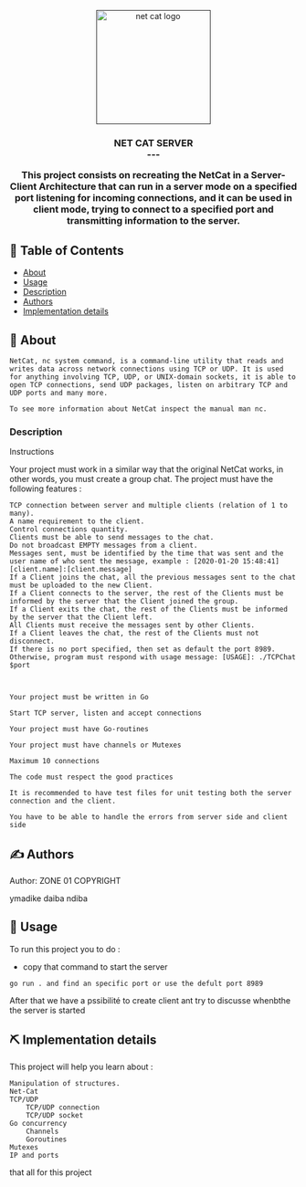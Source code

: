 <p align="center">
  <a href="" rel="noopener">
 <img width=200px height=200px  alt="net cat logo"></a>
</p>

<h3 align="center">NET CAT SERVER<br>
---
<p align="center"> This project consists on recreating the NetCat in a Server-Client Architecture that can run in a server mode on a specified port listening for incoming connections, and it can be used in client mode, trying to connect to a specified port and transmitting information to the server.
    <br> 
</p>

## 📝 Table of Contents

- [About](#about)
- [Usage](#usage)
- [Description](https://learn.zone01dakar.sn/git/root/public/src/branch/master/subjects/groupie-tracker/search-bar)
- [Authors](#authors)
- [Implementation details](#built_using)

## 🧐 About <a name = "about"></a>



    NetCat, nc system command, is a command-line utility that reads and writes data across network connections using TCP or UDP. It is used for anything involving TCP, UDP, or UNIX-domain sockets, it is able to open TCP connections, send UDP packages, listen on arbitrary TCP and UDP ports and many more.

    To see more information about NetCat inspect the manual man nc.


###  Description

Instructions
    

   Your project must work in a similar way that the original NetCat works, in other words, you must create a group chat. The project must have the following features :

    TCP connection between server and multiple clients (relation of 1 to many).
    A name requirement to the client.
    Control connections quantity.
    Clients must be able to send messages to the chat.
    Do not broadcast EMPTY messages from a client.
    Messages sent, must be identified by the time that was sent and the user name of who sent the message, example : [2020-01-20 15:48:41][client.name]:[client.message]
    If a Client joins the chat, all the previous messages sent to the chat must be uploaded to the new Client.
    If a Client connects to the server, the rest of the Clients must be informed by the server that the Client joined the group.
    If a Client exits the chat, the rest of the Clients must be informed by the server that the Client left.
    All Clients must receive the messages sent by other Clients.
    If a Client leaves the chat, the rest of the Clients must not disconnect.
    If there is no port specified, then set as default the port 8989. Otherwise, program must respond with usage message: [USAGE]: ./TCPChat $port

    

    Your project must be written in Go

    Start TCP server, listen and accept connections

    Your project must have Go-routines

    Your project must have channels or Mutexes

    Maximum 10 connections

    The code must respect the good practices

    It is recommended to have test files for unit testing both the server connection and the client.

    You have to be able to handle the errors from server side and client side


## ✍️ Authors <a name = "authors"></a>

Author:  ZONE 01 COPYRIGHT

ymadike
daiba
ndiba

## 🎈 Usage <a name="usage"></a>

To run this project you to do :
- copy that command to start the server
```
go run . and find an specific port or use the defult port 8989
```
After that we have a pssibilité to create client ant try to discusse whenbthe the server is started

## ⛏️ Implementation details <a name = "built_using"></a>

This project will help you learn about :

    Manipulation of structures.
    Net-Cat
    TCP/UDP
        TCP/UDP connection
        TCP/UDP socket
    Go concurrency
        Channels
        Goroutines
    Mutexes
    IP and ports


that all for this project 